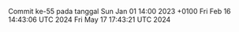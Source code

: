 Commit ke-55 pada tanggal Sun Jan 01 14:00 2023 +0100
Fri Feb 16 14:43:06 UTC 2024
Fri May 17 17:43:21 UTC 2024
